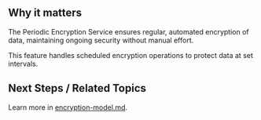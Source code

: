
## Why it matters
The Periodic Encryption Service ensures regular, automated encryption of data, maintaining ongoing security without manual effort.

This feature handles scheduled encryption operations to protect data at set intervals.

## Next Steps / Related Topics
Learn more in [encryption-model.md](/02-core-concepts/encryption-model).
